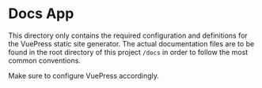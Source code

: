 # Docs App

This directory only contains the required configuration and definitions for the
VuePress static site generator. The actual documentation files are to be found
in the root directory of this project `/docs` in order to follow the most common
conventions.

Make sure to configure VuePress accordingly.
